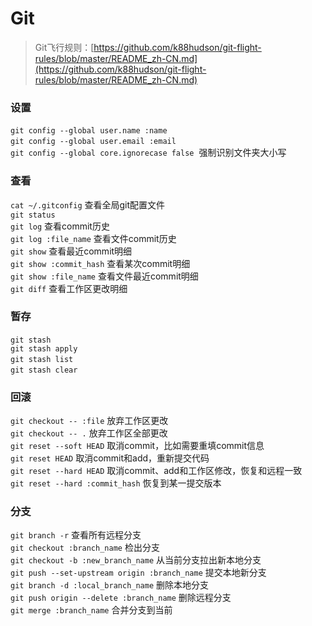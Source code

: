 # Git

> Git飞行规则：[https://github.com/k88hudson/git-flight-rules/blob/master/README_zh-CN.md](https://github.com/k88hudson/git-flight-rules/blob/master/README_zh-CN.md)


### 设置
`git config --global user.name :name` <br />
`git config --global user.email :email` <br />
`git config --global core.ignorecase false`  强制识别文件夹大小写

### 查看
`cat ~/.gitconfig` 查看全局git配置文件<br />
`git status`<br />
`git log` 查看commit历史<br />
`git log :file_name` 查看文件commit历史 <br />
`git show` 查看最近commit明细<br />
`git show :commit_hash` 查看某次commit明细<br />
`git show :file_name` 查看文件最近commit明细<br />
`git diff` 查看工作区更改明细

### 暂存
`git stash` <br />
`git stash apply`<br />
`git stash list` <br />
`git stash clear` 

### 回滚
`git checkout -- :file` 放弃工作区更改<br />
`git checkout -- .` 放弃工作区全部更改<br />
`git reset --soft HEAD` 取消commit，比如需要重填commit信息<br />
`git reset HEAD` 取消commit和add，重新提交代码<br />
`git reset --hard HEAD` 取消commit、add和工作区修改，恢复和远程一致<br />
`git reset --hard :commit_hash` 恢复到某一提交版本


### 分支
`git branch -r` 查看所有远程分支 <br />
`git checkout :branch_name` 检出分支<br />
`git checkout -b :new_branch_name` 从当前分支拉出新本地分支 <br />
`git push --set-upstream origin :branch_name` 提交本地新分支 <br />
`git branch -d :local_branch_name` 删除本地分支 <br />
`git push origin --delete :branch_name` 删除远程分支 <br />
`git merge :branch_name` 合并分支到当前

